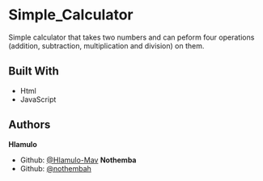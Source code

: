 # Simple_Calculator

Simple calculator that takes two numbers and can peform four operations (addition, subtraction, multiplication and division) on them.

## Built With
- Html
- JavaScript

## Authors
**Hlamulo**
- Github: [@Hlamulo-Mav](https://github.com/Hlamulo-Mav)
**Nothemba**
- Github: [@nothembah](https://github.com/nothembah)